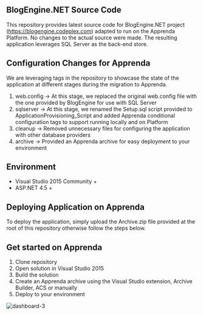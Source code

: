 ## BlogEngine.NET Source Code
This repository provides latest source code for BlogEngine.NET project (https://blogengine.codeplex.com) adapted to run on the Apprenda Platform. No changes to the actual source were made. The resulting application leverages SQL Server as the back-end store.

## Configuration Changes for Apprenda
We are leveraging tags in the repository to showcase the state of the application at different stages during the migration to Apprenda. 
1. web.config -> At this stage, we replaced the original web.config file with the one provided by BlogEngine for use with SQL Server
2. sqlserver -> At this stage, we renamed the Setup.sql script provided to ApplicationProvisioning_Script and added Apprenda conditional configuration tags to support running locally and on Platform
3. cleanup -> Removed unnecessary files for configuring the application with other database providers
4. archive -> Provided an Apprenda archive for easy deployment to your environment

## Environment
  * Visual Studio 2015 Community +
  * ASP.NET 4.5 +

## Deploying Application on Apprenda
To deploy the application, simply upload the Archive.zip file provided at the root of this repository otherwise follow the steps below. 

## Get started on Apprenda
  1. Clone repository
  2. Open solution in Visual Studio 2015
  3. Build the solution
  4. Create an Apprenda archive using the Visual Studio extension, Archive Builder, ACS or manually
  5. Deploy to your environment

![dashboard-3](https://cloud.githubusercontent.com/assets/1932785/11760070/0012f9d8-a052-11e5-84a8-e9097cb85f23.png)

